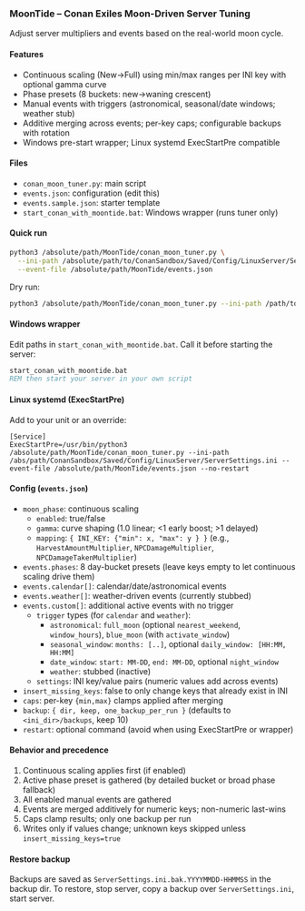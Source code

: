 ### MoonTide – Conan Exiles Moon-Driven Server Tuning

Adjust server multipliers and events based on the real-world moon cycle.

#### Features
- Continuous scaling (New→Full) using min/max ranges per INI key with optional gamma curve
- Phase presets (8 buckets: new→waning crescent)
- Manual events with triggers (astronomical, seasonal/date windows; weather stub)
- Additive merging across events; per-key caps; configurable backups with rotation
- Windows pre-start wrapper; Linux systemd ExecStartPre compatible

#### Files
- `conan_moon_tuner.py`: main script
- `events.json`: configuration (edit this)
- `events.sample.json`: starter template
- `start_conan_with_moontide.bat`: Windows wrapper (runs tuner only)

#### Quick run
```bash
python3 /absolute/path/MoonTide/conan_moon_tuner.py \
  --ini-path /absolute/path/to/ConanSandbox/Saved/Config/LinuxServer/ServerSettings.ini \
  --event-file /absolute/path/MoonTide/events.json
```
Dry run:
```bash
python3 /absolute/path/MoonTide/conan_moon_tuner.py --ini-path /path/to/ServerSettings.ini --event-file /absolute/path/MoonTide/events.json --dry-run
```

#### Windows wrapper
Edit paths in `start_conan_with_moontide.bat`. Call it before starting the server:
```bat
start_conan_with_moontide.bat
REM then start your server in your own script
```

#### Linux systemd (ExecStartPre)
Add to your unit or an override:
```
[Service]
ExecStartPre=/usr/bin/python3 /absolute/path/MoonTide/conan_moon_tuner.py --ini-path /abs/path/ConanSandbox/Saved/Config/LinuxServer/ServerSettings.ini --event-file /absolute/path/MoonTide/events.json --no-restart
```

#### Config (`events.json`)
- `moon_phase`: continuous scaling
  - `enabled`: true/false
  - `gamma`: curve shaping (1.0 linear; <1 early boost; >1 delayed)
  - `mapping`: `{ INI_KEY: {"min": x, "max": y } }` (e.g., `HarvestAmountMultiplier`, `NPCDamageMultiplier`, `NPCDamageTakenMultiplier`)
- `events.phases`: 8 day-bucket presets (leave keys empty to let continuous scaling drive them)
- `events.calendar[]`: calendar/date/astronomical events
- `events.weather[]`: weather-driven events (currently stubbed)
- `events.custom[]`: additional active events with no trigger
  - `trigger` types (for `calendar` and `weather`):
    - `astronomical`: `full_moon` (optional `nearest_weekend`, `window_hours`), `blue_moon` (with `activate_window`)
    - `seasonal_window`: `months: [..]`, optional `daily_window: [HH:MM, HH:MM]`
    - `date_window`: `start: MM-DD`, `end: MM-DD`, optional `night_window`
    - `weather`: stubbed (inactive)
  - `settings`: INI key/value pairs (numeric values add across events)
- `insert_missing_keys`: false to only change keys that already exist in INI
- `caps`: per-key `{min,max}` clamps applied after merging
- `backup`: `{ dir, keep, one_backup_per_run }` (defaults to `<ini_dir>/backups`, keep 10)
- `restart`: optional command (avoid when using ExecStartPre or wrapper)

#### Behavior and precedence
1) Continuous scaling applies first (if enabled)
2) Active phase preset is gathered (by detailed bucket or broad phase fallback)
3) All enabled manual events are gathered
4) Events are merged additively for numeric keys; non-numeric last-wins
5) Caps clamp results; only one backup per run
6) Writes only if values change; unknown keys skipped unless `insert_missing_keys=true`

#### Restore backup
Backups are saved as `ServerSettings.ini.bak.YYYYMMDD-HHMMSS` in the backup dir. To restore, stop server, copy a backup over `ServerSettings.ini`, start server.


